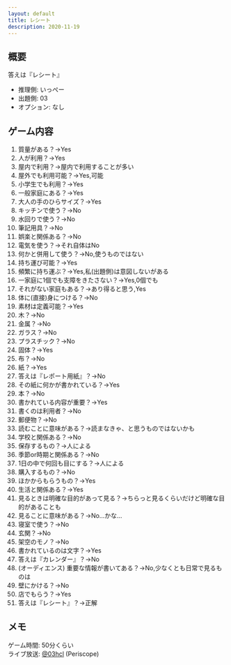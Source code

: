 ```yaml
---
layout: default
title: レシート
description: 2020-11-19
---
```


## 概要

答えは『レシート』

- 推理側: いっぺー
- 出題側: 03
- オプション: なし

## ゲーム内容

1. 質量がある？→Yes
2. 人が利用？→Yes
3. 屋内で利用？→屋内で利用することが多い
4. 屋外でも利用可能？→Yes,可能
5. 小学生でも利用？→Yes
6. 一般家庭にある？→Yes
7. 大人の手のひらサイズ？→Yes
8. キッチンで使う？→No
9. 水回りで使う？→No
10. 筆記用具？→No
11. 娯楽と関係ある？→No
12. 電気を使う？→それ自体はNo
13. 何かと併用して使う？→No,使うものではない
14. 持ち運び可能？→Yes
15. 頻繁に持ち運ぶ？→Yes,私(出題側)は意図しないがある
16. 一家庭に1個でも支障をきたさない？→Yes,0個でも
17. それがない家庭もある？→あり得ると思う,Yes
18. 体に(直接)身につける？→No
19. 素材は定義可能？→Yes
20. 木？→No
21. 金属？→No
22. ガラス？→No
23. プラスチック？→No
24. 固体？→Yes
25. 布？→No
26. 紙？→Yes
27. 答えは『レポート用紙』？→No
28. その紙に何かが書かれている？→Yes
29. 本？→No
30. 書かれている内容が重要？→Yes
31. 書くのは利用者？→No
32. 郵便物？→No
33. 読むことに意味がある？→読まなきゃ、と思うものではないかも
34. 学校と関係ある？→No
35. 保存するもの？→人による
36. 季節or時期と関係ある？→No
37. 1日の中で何回も目にする？→人による
38. 購入するもの？→No
39. ほかからもらうもの？→Yes
40. 生活と関係ある？→Yes
41. 見るときは明確な目的があって見る？→ちらっと見るくらいだけど明確な目的があることも
42. 見ることに意味がある？→No…かな…
43. 寝室で使う？→No
44. 玄関？→No
45. 架空のモノ？→No
46. 書かれているのは文字？→Yes
47. 答えは『カレンダー』？→No
48. (オーディエンス) 重要な情報が書いてある？→No,少なくとも日常で見るものは
49. 壁にかける？→No
50. 店でもらう？→Yes
51. 答えは『レシート』？→正解

## メモ

ゲーム時間: 50分くらい  
ライブ放送: [@03hcl](https://www.periscope.tv/03hcl/1YpKkzOgYWNxj) (Periscope)

